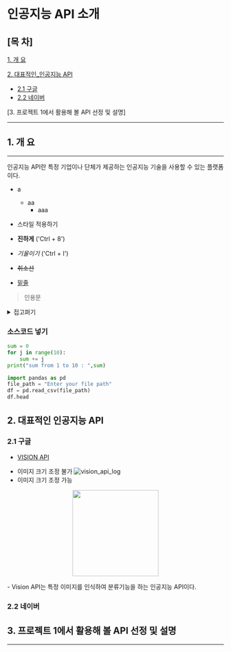 # 인공지능 API 소개
## [목 차]

[1. 개 요](#1-개-요)

[2. 대표적인_인공지능 API](#2-대표적인-인공지능-api)
 - [2.1 구글](#21-구글)
 - [2.2 네이버](#22-네이버)

[3. 프로젝트 1에서 활용해 볼 API 선정 및 설명]

* * *

## 1. 개 요
* * *
인공지능 API란 특정 기업이나 단체가 제공하는 인공지능 기술을 사용할 수 있는 플랫폼이다.

* a
  * aa
    * aaa

* 스타일 적용하기
* **진하게** ('Ctrl + 8')
* *기울이기* ('Ctrl + I')
* <s>취소선</s>
* <u>밑줄</u>

> 인용문

<details><summary>접고펴기</summary>

내용작성하기
</details>


### 소스코드 넣기

```python
sum = 0
for j in range(10):
    sum += j
print("sum from 1 to 10 : ",sum)
```
``` python
import pandas as pd
file_path = "Enter your file path"
df = pd.read_csv(file_path)
df.head
```
## 2. 대표적인 인공지능 API
### 2.1 구글
- [VISION API](https://cloud.google.com/vision?hl=ko)
* 이미지 크기 조정 불가
![vision_api_log](./vision_api_logo.png)
* 이미지 크기 조정 가능
<p align="center"?>
<img src="./vision_api_logo.png" width="200"/>
</p>
  - Vision API는 특정 이미지를 인식하여 분류기능을 하는 인공지능 API이다.

### 2.2 네이버
## 3. 프로젝트 1에서 활용해 볼 API 선정 및 설명
* * *
